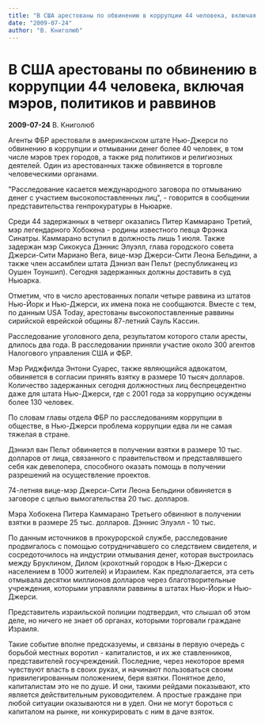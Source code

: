 ```yaml
---
title: "В США арестованы по обвинению в коррупции 44 человека, включая мэров, политиков и раввинов"
date: "2009-07-24"
author: "В. Книголюб"
---
```


# В США арестованы по обвинению в коррупции 44 человека, включая мэров, политиков и раввинов

**2009-07-24** В. Книголюб

Агенты ФБР арестовали в американском штате Нью-Джерси по обвинению в коррупции и отмывании денег более 40 человек, в том числе мэров трех городов, а также ряд политиков и религиозных деятелей. Один из арестованных также обвиняется в торговле человеческими органами.

"Расследование касается международного заговора по отмыванию денег с участием высокопоставленных лиц", - говорится в сообщении представительства генпрокуратуры в Ньюарке.

Среди 44 задержанных в четверг оказались Питер Каммарано Третий, мэр легендарного Хобокена - родины известного певца Фрэнка Синатры. Каммарано вступил в должность лишь 1 июля. Также задержан мэр Сикокуса Дэннис Элуэлл, глава городского совета Джерси-Сити Мариано Вега, вице-мэр Джерси-Сити Леона Бельдини, а также член ассамблеи штата Дэниэл ван Пельт (республиканец из Оушен Тоуншип). Сегодня задержанных должны доставить в суд Ньюарка.

Отметим, что в число арестованных попали четыре раввина из штатов Нью-Йорк и Нью-Джерси, их имена пока не сообщаются. Вместе с тем, по данным USA Today, арестованы высокопоставленные раввины сирийской еврейской общины 87-летний Сауль Кассин.

Расследование уголовного дела, результатом которого стали аресты, длилось два года. В расследовании приняли участие около 300 агентов Налогового управления США и ФБР.

Мэр Риджфилда Энтони Суарес, также являющийся адвокатом, обвиняется в согласии принять взятку в размере 10 тысяч долларов. Количество задержанных сегодня должностных лиц беспрецедентно даже для штата Нью-Джерси, где с 2001 года за коррупцию осуждены более 130 человек.

По словам главы отдела ФБР по расследованиям коррупции в обществе, в Нью-Джерси проблема коррупции едва ли не самая тяжелая в стране.

Дэниэл ван Пельт обвиняется в получении взятки в размере 10 тыс. долларов от лица, связанного с правительством и представлявшего себя как девелопера, способного оказать помощь в получении разрешений на осуществление проектов.

74-летняя вице-мэр Джерси-Сити Леона Бельдини обвиняется в заговоре с целью вымогательства 20 тыс. долларов.

Мэра Хобокена Питера Каммарано Третьего обвиняют в получении взятки в размере 25 тыс. долларов. Дэннис Элуэлл - 10 тыс.

По данным источников в прокурорской службе, расследование продвигалось с помощью сотрудничавшего со следствием свидетеля, и сосредоточилось на индустрии отмывания денег, которая выстроилась между Бруклином, Дилом (крохотный городок в Нью-Джерси с населением в 1000 жителей) и Израилем. Как предполагается, эта сеть отмывала десятки миллионов долларов через благотворительные учреждения, которыми управляли раввины в штатах Нью-Йорк и Нью-Джерси.

Представитель израильской полиции подтвердил, что слышал об этом деле, но ничего не знает об органах, которыми торговали граждане Израиля.

Такие событие вполне предсказуемы, и связаны в первую очередь с борьбой местных воротил - капиталистов, и их же ставленников, представителей госучреждений. Последние, через некоторое время чувствуют власть в своих руках, и начинают пользоваться своим привилегированным положением, беря взятки. Понятное дело, капиталистам это не по душе. И они, такими рейдами показывают, кто является действительным руководителем. А простые граждане при любой ситуации оказываются ни в удел. Они не могут бороться с капиталом на рынке, ни конкурировать с ним в даче взяток.